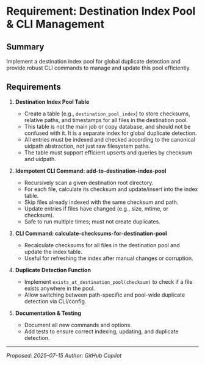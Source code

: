 # Requirement: Destination Index Pool & CLI Management

## Summary
Implement a destination index pool for global duplicate detection and provide robust CLI commands to manage and update this pool efficiently.

## Requirements

1. **Destination Index Pool Table**
   - Create a table (e.g., `destination_pool_index`) to store checksums, relative paths, and timestamps for all files in the destination pool.
   - This table is not the main job or copy database, and should not be confused with it. It is a separate index for global duplicate detection.
   - All entries must be indexed and checked according to the canonical uidpath abstraction, not just raw filesystem paths.
   - The table must support efficient upserts and queries by checksum and uidpath.

2. **Idempotent CLI Command: add-to-destination-index-pool**
   - Recursively scan a given destination root directory.
   - For each file, calculate its checksum and update/insert into the index table.
   - Skip files already indexed with the same checksum and path.
   - Update entries if files have changed (e.g., size, mtime, or checksum).
   - Safe to run multiple times; must not create duplicates.

3. **CLI Command: calculate-checksums-for-destination-pool**
   - Recalculate checksums for all files in the destination pool and update the index table.
   - Useful for refreshing the index after manual changes or corruption.

4. **Duplicate Detection Function**
   - Implement `exists_at_destination_pool(checksum)` to check if a file exists anywhere in the pool.
   - Allow switching between path-specific and pool-wide duplicate detection via CLI/config.

5. **Documentation & Testing**
   - Document all new commands and options.
   - Add tests to ensure correct indexing, updating, and duplicate detection.

---

_Proposed: 2025-07-15_
_Author: GitHub Copilot_
